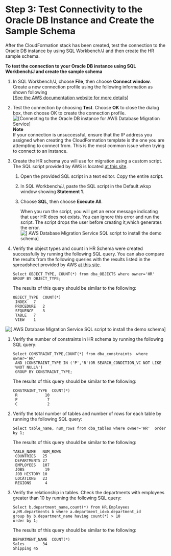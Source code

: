 # Step 3: Test Connectivity to the Oracle DB Instance and Create the Sample Schema<a name="CHAP_RDSOracle2Aurora.Steps.ConnectOracle"></a>

After the CloudFormation stack has been created, test the connection to the Oracle DB instance by using SQL Workbench/J and then create the HR sample schema\.

**To test the connection to your Oracle DB instance using SQL Workbench/J and create the sample schema**

1. In SQL Workbench/J, choose **File**, then choose **Connect window**\. Create a new connection profile using the following information as shown following    
[\[See the AWS documentation website for more details\]](http://docs.aws.amazon.com/dms/latest/sbs/CHAP_RDSOracle2Aurora.Steps.ConnectOracle.html)

1. Test the connection by choosing **Test**\. Choose **OK** to close the dialog box, then choose OK to create the connection profile\.  
![\[Connecting to the Oracle DB instance for AWS Database Migration Service\]](http://docs.aws.amazon.com/dms/latest/sbs/images/sbs-rdsor2aurora9.png)
**Note**  
If your connection is unsuccessful, ensure that the IP address you assigned when creating the CloudFormation template is the one you are attempting to connect from\. This is the most common issue when trying to connect to an instance\.

1. Create the HR schema you will use for migration using a custom script\. The SQL script provided by AWS is located [at this site](https://dms-sbs.s3.amazonaws.com/Oracle-HR-Schema-Build.sql)\. 

   1. Open the provided SQL script in a text editor\. Copy the entire script\.

   1. In SQL Workbench/J, paste the SQL script in the Default\.wksp window showing **Statement 1**\.

   1. Choose **SQL**, then choose **Execute All**\.

      When you run the script, you will get an error message indicating that user HR does not exists\. You can ignore this error and run the script\. The script drops the user before creating it,which generates the error\.  
![\[ AWS Database Migration Service SQL script to install the demo schema\]](http://docs.aws.amazon.com/dms/latest/sbs/images/sbs-rdsor2aurora9.5.png)

1. Verify the object types and count in HR Schema were created successfully by running the following SQL query\. You can also compare the results from the following queries with the results listed in the spreadsheet provided by AWS [at this site](https://dms-sbs.s3.amazonaws.com/AWSDMSDemoStats.xlsx)\. 

   ```
   Select OBJECT_TYPE, COUNT(*) from dba_OBJECTS where owner='HR'					
   GROUP BY OBJECT_TYPE;
   ```

   The results of this query should be similar to the following:

   ```
   OBJECT_TYPE	COUNT(*)			
   	INDEX	7			
   	PROCEDURE	2			
   	SEQUENCE	3			
   	TABLE	7			
   	VIEW	1
   ```  
![\[ AWS Database Migration Service SQL script to install the demo schema\]](http://docs.aws.amazon.com/dms/latest/sbs/images/sbs-rdsor2aurora9.7.png)

1. Verify the number of constraints in HR schema by running the following SQL query:

   ```
   Select CONSTRAINT_TYPE,COUNT(*) from dba_constraints  where owner='HR' 				
   	AND (CONSTRAINT_TYPE IN ('P','R')OR SEARCH_CONDITION_VC NOT LIKE '%NOT NULL%')				
   	GROUP BY CONSTRAINT_TYPE;
   ```

   The results of this query should be similar to the following:

   ```
   CONSTRAINT_TYPE	COUNT(*)			
   	R	         10			
   	P	          7			
   	C	          2
   ```

1. Verify the total number of tables and number of rows for each table by running the following SQL query:

   ```
   Select table_name, num_rows from dba_tables where owner='HR'  order by 1;
   ```

   The results of this query should be similar to the following:

   ```
   TABLE_NAME	NUM_ROWS			
   	COUNTRIES	25			
   	DEPARTMENTS	27			
   	EMPLOYEES	107			
   	JOBS	     19			
   	JOB_HISTORY	10			
   	LOCATIONS	23			
   	REGIONS	     4
   ```

1. Verify the relationship in tables\. Check the departments with employees greater than 10 by running the following SQL query:

   ```
   Select b.department_name,count(*) from HR.Employees a,HR.departments b where a.department_id=b.department_id 
   group by b.department_name having count(*) > 10
   order by 1;
   ```

   The results of this query should be similar to the following:

   ```
   DEPARTMENT_NAME	COUNT(*)
   Sales	    34
   Shipping	45
   ```